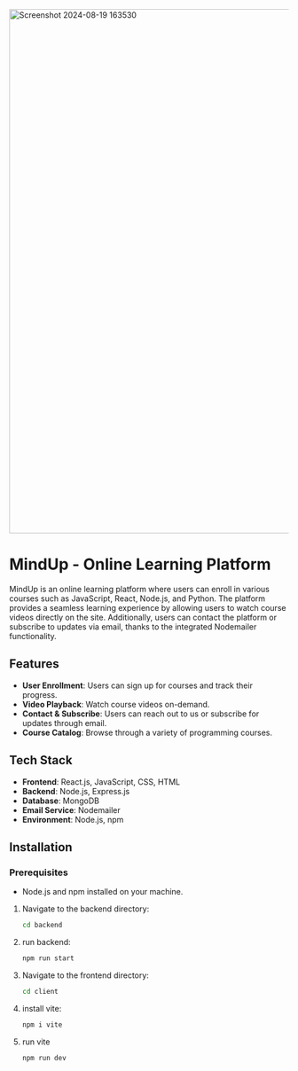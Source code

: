 
<img width="946" alt="Screenshot 2024-08-19 163530" src="https://github.com/user-attachments/assets/3c5116d7-a5dc-45e0-b4c2-a03cf2a1aedc">

<h1>MindUp - Online Learning Platform</h1>

MindUp is an online learning platform where users can enroll in various courses such as JavaScript, React, Node.js, and Python. The platform provides a seamless learning experience by allowing users to watch course videos directly on the site. Additionally, users can contact the platform or subscribe to updates via email, thanks to the integrated Nodemailer functionality.

## Features

- **User Enrollment**: Users can sign up for courses and track their progress.
- **Video Playback**: Watch course videos on-demand.
- **Contact & Subscribe**: Users can reach out to us or subscribe for updates through email.
- **Course Catalog**: Browse through a variety of programming courses.

## Tech Stack

- **Frontend**: React.js, JavaScript, CSS, HTML
- **Backend**: Node.js, Express.js
- **Database**: MongoDB
- **Email Service**: Nodemailer
- **Environment**: Node.js, npm

## Installation

### Prerequisites
- Node.js and npm installed on your machine.

1. Navigate to the backend directory:

    ```bash
    cd backend
    ```

2. run backend:

    ```bash
    npm run start
    ```

3. Navigate to the frontend directory:
    ```bash
   cd client
    ```

3. install vite:
    ```bash
    npm i vite
    ```
4. run vite
   ````bash
   npm run dev
   ````
    
